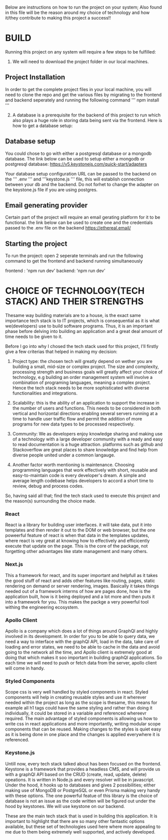 Below are instructions on how to run the project on your system; Also found in this file will be the reason around my choice of technology and how it/they contribute to making this project a success!!

# BUILD

Running this project on any system will require a few steps to be fulfilled:

1. We will need to download the project folder in our local machines.
## Project Installation

In order to get the complete project files in your local machine, you will need to clone the repo and get the various files by migrating to the frontend and backend seperately and running the following command
''' npm install '''

2. A database is a prerequisite for the backend of this project to run which also plays a huge role in storing data being sent via the frontend. Here is how to get a database setup: 

## Database setup

You could chose to go with either a postgresql database or a mongodb database. The link below can be used to setup either a mongodb or postgresql database:
    https://v5.keystonejs.com/quick-start/adapters

Your database setup configuration URL can be passed to the backend on the ''' .env ''' and '''keystone.js ''' file, this will establish connection between your db and the backend. Do not forhet to change the adapter on the keystone.js file if you are using postgres.

## Email generating provider

Certain part of the project will require an email gerating platform for it to be functional. the link below can be used to create one and the credentials passed to the .env file on the backend
        https://ethereal.email/


## Starting the project

To run the project: open 2 seperate terminals and run the following command to get the frontend and backend running simultaneously

frontend : 'npm run dev'
backend: 'npm run dev'


# CHOICE OF TECHNOLOGY(TECH STACK) AND THEIR STRENGTHS

Thesame way building materials are to a house, is the exact same importance tech stack is to IT projects, which is consequential as it is what we(developers) use to build software programs. Thus, it is an important phase before delving into building an application and a great deal amount of time needs to be given to it.

Before I go into why I chosed the tech stack used for this project, I'll firstly give a few criterias that helped in making my decision:

1. Project type: the chosen tech will greatly depend on wether you are building a small, mid-size or complex project. The size and complexity, processing strength and business goals will greatly affect your choice of technology, e.g building an order management system will involve a combination of programing languages, meaning a complex project. Hence the tech stack needs to be more sophisticated with diverse functionalities and integrations.

2. Scalability: this is the ability of an application to support the increase in the number of users and functions. This needs to be considered in both vertical and horizontal directions enabling several servers running at a time to handle user traffic flow and permit the addition of more programs for new data types to be processed respectively.

3. Community: We as developers enjoy knowledge sharing and making use of a technology with a large developer community with a ready and easy to read documentation is a huge attraction. platforms such as github and Stackoverflow are great places to share knowledge and find help from diverse people united under a common langauge.

4. Another factor worth mentioning is maintenance. Choosing programming languages that work effectively with short, reusable and easy-to-maintain code is every developer's dream. A simple and average length codebase helps developers to accord a short time to review, debug and process codes.

So, having said all that; find the tech stack used to execute this project and the reason(s) surrounding the choice made.

### React
React ia a library for building user interfaces. it will take data, put it into templates and then render it out to the DOM or web browser, but the one poweerful feature of react is when that data in the templates updates, where react is vey great at knowing how to effectively and efficicently execute that update on the page. This is the core of the package, not forgetting other advantages like state management and many others. 

### Next.js
This a framework for react, and its super important and helpfull as it takes the good stuff of react and adds other features like routing, pages, static rendering on demand or server rendering, images. Basically it takes things needed out of a framework interms of how are pages done, how is the application built, how is it being deployed and a lot more and then puts it into a framework for you. This makes the packge a very powerful tool withing the engineering ecosystem.

### Apollo Client
Apollo is a company which does a lot of things around GraphQl and highly involved in its development. In order for you to be able to query data, we need a way to interface with the graphQl API, load in the data, take care of loading and error states, we need to be able to cache in the data and avoid going to the network all the time, and Apollo client is extremely good at doing that which makes it soo important in building graphQl applications. So each time we will need to push or fetch data from the server, apollo client will come in handy.

### Styled Components
Scope css is very well handled by styled components in react. Styled components will help in creating reusable styles and use it wherever needed within the project as long as the scope is thesame, this means for example all h1 tags could have the same styling and rather than doing it individually, it could be stored in a variable and referenced whereevr required. The main advantage of styled components is allowing us how to write css in react applications and more importantly, writing modular scope components that can be reused. Making changes to the styles is quiet easy as it is being done in one place and the changes is applied everywhere it is referenced.

### Keystone.js
Untill now, every tech stack talked about has been focused on the frontend. Keystone is a framework that provides a headless CMS, and will provide us with a graphQl API based on the CRUD (create, read, update, delete) opeations. It is written in Node.js and every resolver will be in javascript. Under the hood, it hooks up to databases and gives 2 possibilities; either making use of MongoDB or PostgreSQL or even Prisma making very handy with these options. The one powerful featue of this library is the choice of database is not an issue as the code written will be figured out under the hood by keystones. We will use keystone on our backend.

These are the main tech stack that is used in building this application. It is important to highlight that there are so many other fantastic options available, but these set of technologies used here where more appealing to me due to them being extremely well supported, and actively developed. 